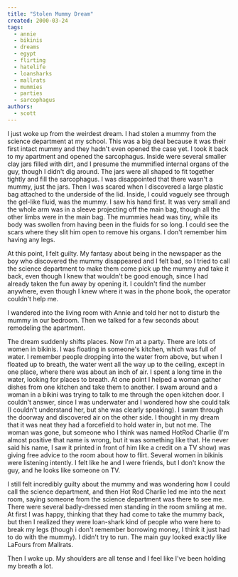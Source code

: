 ```yaml
---
title: "Stolen Mummy Dream"
created: 2000-03-24
tags: 
  - annie
  - bikinis
  - dreams
  - egypt
  - flirting
  - hatelife
  - loansharks
  - mallrats
  - mummies
  - parties
  - sarcophagus
authors: 
  - scott
---
```


I just woke up from the weirdest dream. I had stolen a mummy from the science department at my school. This was a big deal because it was their first intact mummy and they hadn't even opened the case yet. I took it back to my apartment and opened the sarcophagus. Inside were several smaller clay jars filled with dirt, and I presume the mummified internal organs of the guy, though I didn't dig around. The jars were all shaped to fit together tightly and fill the sarcophagus. I was disappointed that there wasn't a mummy, just the jars. Then I was scared when I discovered a large plastic bag attached to the underside of the lid. Inside, I could vaguely see through the gel-like fluid, was the mummy. I saw his hand first. It was very small and the whole arm was in a sleeve projecting off the main bag, though all the other limbs were in the main bag. The mummies head was tiny, while its body was swollen from having been in the fluids for so long. I could see the scars where they slit him open to remove his organs. I don't remember him having any legs.

At this point, I felt guilty. My fantasy about being in the newspaper as the boy who discovered the mummy disappeared and I felt bad, so I tried to call the science department to make them come pick up the mummy and take it back, even though I knew that wouldn't be good enough, since I had already taken the fun away by opening it. I couldn't find the number anywhere, even though I knew where it was in the phone book, the operator couldn't help me.

I wandered into the living room with Annie and told her not to disturb the mummy in our bedroom. Then we talked for a few seconds about remodeling the apartment.

The dream suddenly shifts places. Now I'm at a party. There are lots of women in bikinis. I was floating in someone's kitchen, which was full of water. I remember people dropping into the water from above, but when I floated up to breath, the water went all the way up to the ceiling, except in one place, where there was about an inch of air. I spent a long time in the water, looking for places to breath. At one point I helped a woman gather dishes from one kitchen and take them to another. I swam around and a woman in a bikini was trying to talk to me through the open kitchen door. I couldn't answer, since I was underwater and I wondered how she could talk (I couldn't understand her, but she was clearly speaking). I swam through the doorway and discovered air on the other side. I thought in my dream that it was neat they had a forcefield to hold water in, but not me. The woman was gone, but someone who I think was named HotRod Charlie (I'm almost positive that name is wrong, but it was something like that. He never said his name, I saw it printed in front of him like a credit on a TV show) was giving free advice to the room about how to flirt. Several women in bikinis were listening intently. I felt like he and I were friends, but I don't know the guy, and he looks like someone on TV.

I still felt incredibly guilty about the mummy and was wondering how I could call the science department, and then Hot Rod Charlie led me into the next room, saying someone from the science department was there to see me. There were several badly-dressed men standing in the room smiling at me. At first I was happy, thinking that they had come to take the mummy back, but then I realized they were loan-shark kind of people who were here to break my legs (though i don't remember borrowing money, I think it just had to do with the mummy). I didn't try to run. The main guy looked exactly like LaFours from Mallrats.

Then I woke up. My shoulders are all tense and I feel like I've been holding my breath a lot.
